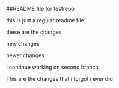 ##README file for testrepo

this is just a regular readme file

these are the changes

new changes

newer changes

i continue working on second branch

This are the changes that i forgot i ever did